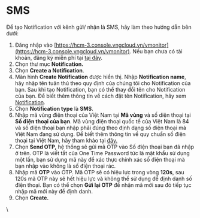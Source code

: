 # SMS

Để tạo Notification với kênh gửi/ nhận là SMS, hãy làm theo hướng dẫn bên dưới:

1. Đăng nhập vào [https://hcm-3.console.vngcloud.vn/vmonitor](https://hcm-3.console.vngcloud.vn/vmonitor). Nếu bạn chưa có tài khoản, đăng ký miễn phí tại [tại đây](https://register.vngcloud.vn/signup).
2. Chọn thư mục **Notification.**
3. Chọn **Create a Notification**.
4. Màn hình **Create Notification** được hiển thị. Nhập **Notification name**, hãy nhập tên tuân thủ theo quy định của chúng tôi cho Notification của bạn. Sau khi tạo Notification, bạn có thể thay đổi tên cho Notification của bạn. Để biết thêm thông tin về cách đặt tên Notification, hãy xem [Notification](https://docs.vngcloud.vn/display/VPV/Notification).
5. Chọn **Notification type** là **SMS**.
6. Nhập mã vùng điện thoại của Việt Nam tại **Mã vùng** và số diện thoại tại **Số điện thoại của bạn**. Mã vùng điện thoại quốc tế của Việt Nam là 84 và số điện thoại bạn nhập phải đúng theo định dạng số điện thoại mà Việt Nam đang sử dụng. Để biết thêm thông tin về quy chuẩn số điện thoại tại Việt Nam, hãy tham khảo tại [đây.](https://vi.wikipedia.org/wiki/M%C3%A3\_s%E1%BB%91\_%C4%91i%E1%BB%87n\_tho%E1%BA%A1i\_qu%E1%BB%91c\_t%E1%BA%BF)
7. Chọn **Send OTP,** hệ thống sẽ gửi mã OTP vào Số điện thoại bạn đã nhập ở trên. OTP là viết tắt của One Time Password tức là mật khẩu sử dụng một lần, bạn sử dụng mã này để xác thực chính xác số điện thoại mà bạn nhập vào không là số điện thoại rác.&#x20;
8. Nhập mã **OTP** vào OTP. Mã OTP sẽ có hiệu lực trong vòng **120s**, sau 120s mã OTP này sẽ hết hiệu lực và không thể sử dụng để định danh số điện thoại. Bạn có thể chọn **Gửi lại OTP** để nhận mã mới sau đó tiếp tục nhập mã mới này để định danh.
9. Chọn **Create.**

\


<figure><img src="https://docs.vngcloud.vn/download/attachments/59807031/image2023-8-14_15-7-5.png?version=1&#x26;modificationDate=1692000428000&#x26;api=v2" alt=""><figcaption></figcaption></figure>

